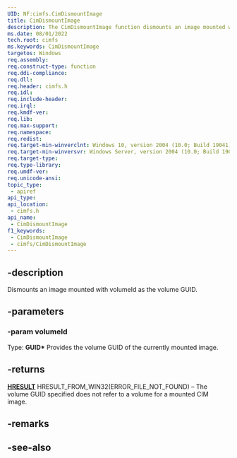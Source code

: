 ```yaml
---
UID: NF:cimfs.CimDismountImage
title: CimDismountImage
description: The CimDismountImage function dismounts an image mounted with volumeId as the volume GUID.
ms.date: 08/01/2022
tech.root: cimfs
ms.keywords: CimDismountImage
targetos: Windows
req.assembly: 
req.construct-type: function
req.ddi-compliance: 
req.dll: 
req.header: cimfs.h
req.idl: 
req.include-header: 
req.irql: 
req.kmdf-ver: 
req.lib: 
req.max-support: 
req.namespace: 
req.redist: 
req.target-min-winverclnt: Windows 10, version 2004 (10.0; Build 19041)
req.target-min-winversvr: Windows Server, version 2004 (10.0; Build 19041)
req.target-type: 
req.type-library: 
req.umdf-ver: 
req.unicode-ansi: 
topic_type:
 - apiref
api_type:
api_location:
 - cimfs.h
api_name:
 - CimDismountImage
f1_keywords:
 - CimDismountImage
 - cimfs/CimDismountImage
---
```


## -description

Dismounts an image mounted with volumeId as the volume GUID.

## -parameters

### -param volumeId

Type: **GUID\***
Provides the volume GUID of the currently mounted image.

## -returns

**[HRESULT](/windows/desktop/winprog/windows-data-types)**
HRESULT_FROM_WIN32(ERROR_FILE_NOT_FOUND) – The volume GUID specified does not refer to a volume for a mounted CIM image.

## -remarks

## -see-also
